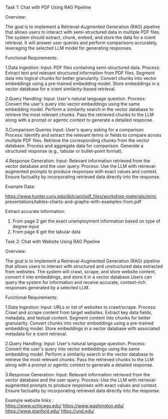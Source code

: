 Task 1: Chat with PDF Using RAG Pipeline 

Overview:

The goal is to implement a Retrieval-Augmented Generation (RAG) pipeline that allows users to 
interact with semi-structured data in multiple PDF files. The system should extract, chunk, 
embed, and store the data for e icient retrieval. It will answer user queries and perform 
comparisons accurately, leveraging the selected LLM model for generating responses. 

Functional Requirements:

1.Data Ingestion:
  Input: PDF files containing semi-structured data.
  Process: 
   Extract text and relevant structured information from PDF files. 
   Segment data into logical chunks for better granularity. 
   Convert chunks into vector embeddings using a pre-trained embedding model. 
   Store embeddings in a vector database for e icient similarity-based retrieval. 

2.Query Handling:
  Input: User's natural language question. 
  Process: 
   Convert the user's query into vector embeddings using the same embedding 
model. 
   Perform a similarity search in the vector database to retrieve the most relevant 
chunks.
   Pass the retrieved chunks to the LLM along with a prompt or agentic context to 
generate a detailed response. 

3.Comparison Queries 
  Input: User's query asking for a comparison  
  Process: 
   Identify and extract the relevant terms or fields to compare across multiple PDF 
files. 
   Retrieve the corresponding chunks from the vector database. 
   Process and aggregate data for comparison. 
   Generate a structured response (e.g., tabular or bullet-point format). 

4.Response Generation:
  Input: Relevant information retrieved from the vector database and the user query. 
  Process: 
   Use the LLM with retrieval-augmented prompts to produce responses with exact 
values and context. 
   Ensure factuality by incorporating retrieved data directly into the response. 

Example Data: 

https://www.hunter.cuny.edu/dolciani/pdf_files/workshop-materials/mmc
presentations/tables-charts-and-graphs-with-examples-from.pdf 

Extract accurate information: 

1. From page 2 get the exact unemployment information based on type of degree input 
2. From page 6 get the tabular data  

Task 2: Chat with Website Using RAG Pipeline 

Overview: 

The goal is to implement a Retrieval-Augmented Generation (RAG) pipeline that allows users to 
interact with structured and unstructured data extracted from websites. The system will crawl, 
scrape, and store website content, convert it into embeddings, and store it in a vector database.Users can query the system for information and receive accurate, context-rich responses generated by a selected LLM. 

Functional Requirements: 

1.Data Ingestion:
  Input: URLs or list of websites to crawl/scrape. 
  Process: 
   Crawl and scrape content from target websites. 
   Extract key data fields, metadata, and textual content. 
   Segment content into chunks for better granularity. 
   Convert chunks into vector embeddings using a pre-trained embedding model. 
   Store embeddings in a vector database with associated metadata for e icient 
retrieval. 

2.Query Handling:
  Input: User's natural language question. 
  Process:  
   Convert the user's query into vector embeddings using the same embedding 
model. 
   Perform a similarity search in the vector database to retrieve the most relevant 
chunks. 
   Pass the retrieved chunks to the LLM along with a prompt or agentic context to 
generate a detailed response.

3.Response Generation:
  Input: Relevant information retrieved from the vector database and the user query. 
  Process: 
   Use the LLM with retrieval-augmented prompts to produce responses with exact 
values and context. 
   Ensure factuality by incorporating retrieved data directly into the response. 

Example website links :  
https://www.uchicago.edu/ 
https://www.washington.edu/ 
https://www.stanford.edu/ 
https://und.edu/
